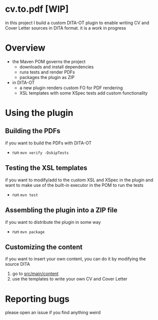 # cv.to.pdf [WIP]

in this project I build a custom DITA-OT plugin to enable writing CV and Cover Letter sources in DITA format. it is a work in progress

# Overview

* the Maven POM governs the project 
  * downloads and install dependencies
  * runs tests and render PDFs
  * packages the plugin as ZIP
* in DITA-OT 
  * a new plugin renders custom FO for PDF rendering
  * XSL templates with some XSpec tests add custom functionality

# Using the plugin

## Building the PDFs
if you want to build the PDFs with DITA-OT
* run `mvn verify -DskipTests`

## Testing the XSL templates
if you want to modify/add to the custom XSL and XSpec in the plugin and want to make use of the built-in executor in the POM to run the tests
* run `mvn test`

## Assembling the plugin into a ZIP file
if you want to distribute the plugin in some way
* run `mvn package`

## Customizing the content
if you want to insert your own content, you can do it by modifying the source DITA
1. go to [src/main/content](src/main/content)
1. use the templates to write your own CV and Cover Letter

# Reporting bugs
please open an issue if you find anything weird